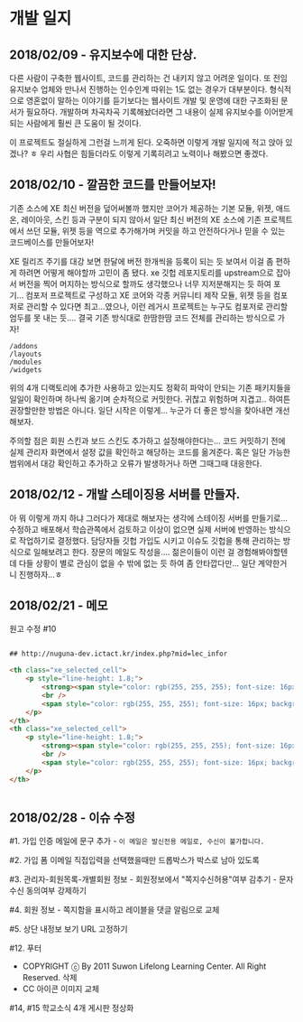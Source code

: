 # 개발 일지

## 2018/02/09 - 유지보수에 대한 단상.

다른 사람이 구축한 웹사이트, 코드를 관리하는 건 내키지 않고 어려운 일이다.
또 전임 유지보수 업체와 만나서 진행하는 인수인계 따위는 1도 없는 경우가 대부분이다.
형식적으로 영혼없이 말하는 이야기를 듣기보다는 웹사이트 개발 및 운영에 대한 구조화된 문서가 필요하다.
개발하며 차곡차곡 기록해놨더라면 그 내용이 실제 유지보수를 이어받게 되는 사람에게 훨씬 큰 도움이 될 것이다.

이 프로젝트도 절실하게 그런걸 느끼게 된다. 오죽하면 이렇게 개발 일지에 적고 앉아 있겠나? ㅎ
우리 사협은 힘들더라도 이렇게 기록히려고 노력이나 해봤으면 좋겠다.


## 2018/02/10 - 깔끔한 코드를 만들어보자!

기존 소스에 XE 최신 버전을 덮어써볼까 했지만 코어가 제공하는 기본 모듈, 위젯, 애드온, 레이아웃, 스킨 등과 구분이 되지 않아서
일단 최신 버전의 XE 소스에 기존 프로젝트에서 쓰던 모듈, 위젯 등을 역으로 추가해가며 커밋을 하고 
안전하다거나 믿을 수 있는 코드베이스를 만들어보자!

XE 릴리즈 주기를 대강 보면 한달에 버전 한개씩을 등록이 되는 듯 보여서 이걸 좀 편하게 하려면 어떻게 해야할까 고민이 좀 됐다.
xe 깃헙 레포지토리를 upstream으로 잡아서 버전을 찍어 머지하는 방식으로 할까도 생각했으나 너무 지저분해지는 듯 하여 포기...
컴포저 프로젝트로 구성하고 XE 코어와 각종 커뮤니티 제작 모듈, 위젯 등을 컴포저로 관리할 수 있다면 최고...였으나,
이런 레거시 프로젝트는 누구도 컴포저로 관리할 엄두를 못 내는 듯.... 결국 기존 방식대로 한땀한땀 코드 전체를 관리하는 방식으로 가자!

```
/addons
/layouts
/modules
/widgets
```

위의 4개 디랙토리에 추가한 사용하고 있는지도 정확히 파악이 안되는 기존 패키지들을 일일이 확인하며 하나씩 옮기며 순차적으로 커밋한다.
귀찮고 위험하며 지겹고.. 하여튼 권장할만한 방법은 아니다. 일단 시작은 이렇게... 누군가 더 좋은 방식을 찾아내면 개선해보자.

주의할 점은 회원 스킨과 보드 스킨도 추가하고 설정해야한다는... 
코드 커밋하기 전에 실제 관리자 화면에서 설정 값을 확인하고 해당하는 코드를 옮겨준다.
혹은 일단 가능한 범위에서 대강 확인하고 추가하고 오류가 발생하거나 하면 그때그때 대응한다.


## 2018/02/12 - 개발 스테이징용 서버를 만들자.

아 뭐 이렇게 까지 하냐 그러다가 제대로 해보자는 생각에 스테이징 서버를 만들기로...
수정하고 배포해서 학습관쪽에서 검토하고 이상이 없으면 실제 서버에 반영하는 방식으로 작업하기로 결정했다.
담당자들 깃헙 가입도 시키고 이슈도 깃헙을 통해 관리하는 방식으로 일해보려고 한다. 장문의 메일도 작성을....
젊은이들이 이런 걸 경험해봐야할텐데 다들 상황이 별로 관심이 없을 수 밖에 없는 듯 하여 좀 안타깝다만...
일단 계약한거니 진행하자...ㅎ


## 2018/02/21 - 메모

원고 수정 #10

```html

## http://nuguna-dev.ictact.kr/index.php?mid=lec_infor

<th class="xe_selected_cell">
	<p style="line-height: 1.8;">
		<strong><span style="color: rgb(255, 255, 255); font-size: 16px; background-color: rgb(255, 102, 0);">학습관에서 열리는</span></strong>
		<br />
		<span style="color: rgb(255, 255, 255); font-size: 16px; background-color: rgb(255, 102, 0);">누구나학교 만들기</span>
	</p>
</th>
<th class="xe_selected_cell">
	<p style="line-height: 1.8;">
		<strong><span style="color: rgb(255, 255, 255); font-size: 16px; background-color: rgb(255, 102, 0);">어디서나 열리는</span></strong>
		<br />
		<span style="color: rgb(255, 255, 255); font-size: 16px; background-color: rgb(255, 102, 0);">누구나학교 만들기</span>
	</p>
</th>



```

## 2018/02/28 - 이슈 수정

#1. 가입 인증 메일에 문구 추가 - ```이 메일은 발신전용 메일로, 수신이 불가합니다.```

#2. 가입 폼 이메일 직접입력을 선택했을때만 드롭박스가 박스로 남아 있도록

#3. 관리자-회원목록-개별회원 정보 
	- 회원정보에서 "쪽지수신허용"여부 감추기
	- 문자수신 동의여부 강제하기

#4. 회원 정보 - 쪽지함을 표시하고 레이블을 댓글 알림으로 교체

#5. 상단 내정보 보기 URL 고정하기

#12. 푸터
- COPYRIGHT ⓒ By 2011 Suwon Lifelong Learning Center. All Right Reserved. 삭제
- CC 아이콘 이미지 교체

#14, #15 학교소식 4개 게시판 정상화
